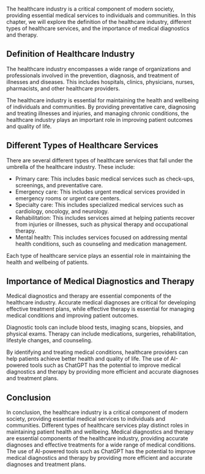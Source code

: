 
The healthcare industry is a critical component of modern society, providing essential medical services to individuals and communities. In this chapter, we will explore the definition of the healthcare industry, different types of healthcare services, and the importance of medical diagnostics and therapy.

Definition of Healthcare Industry
---------------------------------

The healthcare industry encompasses a wide range of organizations and professionals involved in the prevention, diagnosis, and treatment of illnesses and diseases. This includes hospitals, clinics, physicians, nurses, pharmacists, and other healthcare providers.

The healthcare industry is essential for maintaining the health and wellbeing of individuals and communities. By providing preventative care, diagnosing and treating illnesses and injuries, and managing chronic conditions, the healthcare industry plays an important role in improving patient outcomes and quality of life.

Different Types of Healthcare Services
--------------------------------------

There are several different types of healthcare services that fall under the umbrella of the healthcare industry. These include:

* Primary care: This includes basic medical services such as check-ups, screenings, and preventative care.
* Emergency care: This includes urgent medical services provided in emergency rooms or urgent care centers.
* Specialty care: This includes specialized medical services such as cardiology, oncology, and neurology.
* Rehabilitation: This includes services aimed at helping patients recover from injuries or illnesses, such as physical therapy and occupational therapy.
* Mental health: This includes services focused on addressing mental health conditions, such as counseling and medication management.

Each type of healthcare service plays an essential role in maintaining the health and wellbeing of patients.

Importance of Medical Diagnostics and Therapy
---------------------------------------------

Medical diagnostics and therapy are essential components of the healthcare industry. Accurate medical diagnoses are critical for developing effective treatment plans, while effective therapy is essential for managing medical conditions and improving patient outcomes.

Diagnostic tools can include blood tests, imaging scans, biopsies, and physical exams. Therapy can include medications, surgeries, rehabilitation, lifestyle changes, and counseling.

By identifying and treating medical conditions, healthcare providers can help patients achieve better health and quality of life. The use of AI-powered tools such as ChatGPT has the potential to improve medical diagnostics and therapy by providing more efficient and accurate diagnoses and treatment plans.

Conclusion
----------

In conclusion, the healthcare industry is a critical component of modern society, providing essential medical services to individuals and communities. Different types of healthcare services play distinct roles in maintaining patient health and wellbeing. Medical diagnostics and therapy are essential components of the healthcare industry, providing accurate diagnoses and effective treatments for a wide range of medical conditions. The use of AI-powered tools such as ChatGPT has the potential to improve medical diagnostics and therapy by providing more efficient and accurate diagnoses and treatment plans.
